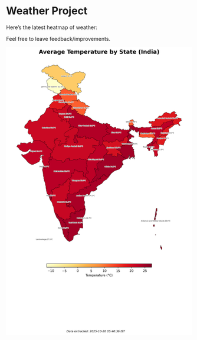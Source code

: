 # Weather Project

Here’s the latest heatmap of weather:

Feel free to leave feedback/improvements.

![India Heatmap](docs/assets/india_heatmap.png?v=F57DFE)

